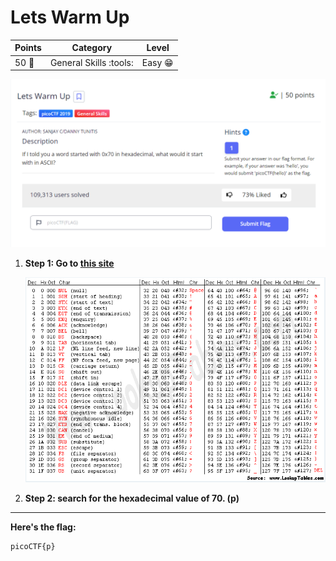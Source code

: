# Lets Warm Up

| **Points** |    **Category**      |    **Level** |
|--------|----------------|-------|
| 50 :muscle:     | General Skills :tools: | Easy :grin: |

![image](images/1.png)

1. **Step 1: Go to [this site](https://www.asciitable.com/)**
   
    ![Screenshot](images/2.png)

3. **Step 2: search for the hexadecimal value of 70. (p)**

---

**Here's the flag:**
```text
picoCTF{p}
```
